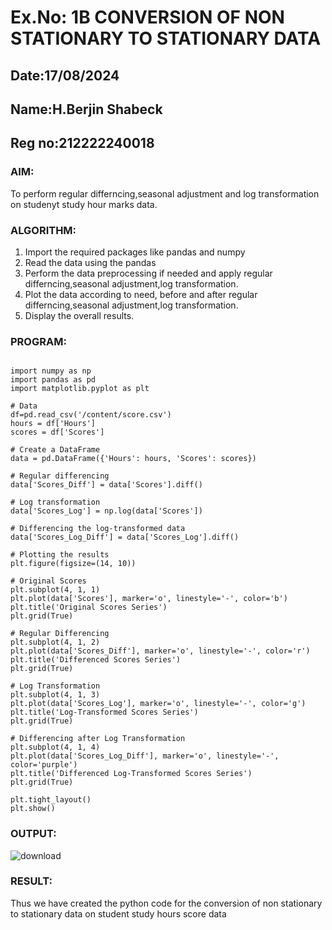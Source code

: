 # Ex.No: 1B CONVERSION OF NON STATIONARY TO STATIONARY DATA
## Date:17/08/2024
## Name:H.Berjin Shabeck
## Reg no:212222240018

### AIM:
To perform regular differncing,seasonal adjustment and log transformation on studenyt study hour marks data.
### ALGORITHM:
1. Import the required packages like pandas and numpy
2. Read the data using the pandas
3. Perform the data preprocessing if needed and apply regular differncing,seasonal adjustment,log transformation.
4. Plot the data according to need, before and after regular differncing,seasonal adjustment,log transformation.
5. Display the overall results.
### PROGRAM:
```

import numpy as np
import pandas as pd
import matplotlib.pyplot as plt

# Data
df=pd.read_csv('/content/score.csv')
hours = df['Hours']
scores = df['Scores']

# Create a DataFrame
data = pd.DataFrame({'Hours': hours, 'Scores': scores})

# Regular differencing
data['Scores_Diff'] = data['Scores'].diff()

# Log transformation
data['Scores_Log'] = np.log(data['Scores'])

# Differencing the log-transformed data
data['Scores_Log_Diff'] = data['Scores_Log'].diff()

# Plotting the results
plt.figure(figsize=(14, 10))

# Original Scores
plt.subplot(4, 1, 1)
plt.plot(data['Scores'], marker='o', linestyle='-', color='b')
plt.title('Original Scores Series')
plt.grid(True)

# Regular Differencing
plt.subplot(4, 1, 2)
plt.plot(data['Scores_Diff'], marker='o', linestyle='-', color='r')
plt.title('Differenced Scores Series')
plt.grid(True)

# Log Transformation
plt.subplot(4, 1, 3)
plt.plot(data['Scores_Log'], marker='o', linestyle='-', color='g')
plt.title('Log-Transformed Scores Series')
plt.grid(True)

# Differencing after Log Transformation
plt.subplot(4, 1, 4)
plt.plot(data['Scores_Log_Diff'], marker='o', linestyle='-', color='purple')
plt.title('Differenced Log-Transformed Scores Series')
plt.grid(True)

plt.tight_layout()
plt.show()
```


### OUTPUT:
![download](https://github.com/user-attachments/assets/ae35fba9-a1bc-424e-9511-b6d5b02c0e77)

### RESULT:
Thus we have created the python code for the conversion of non stationary to stationary data on student study hours score data
